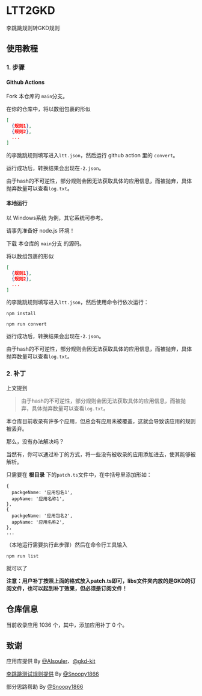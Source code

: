 # LTT2GKD

李跳跳规则转GKD规则

## 使用教程

### 1. 步骤

#### Github Actions

Fork 本仓库的 `main`分支。

在你的仓库中，将以数组包裹的形似
```json
[
  {规则1},
  {规则2},
  ...
]
```
的李跳跳规则填写进入`ltt.json`，然后运行 github action 里的 `convert`。

运行成功后，转换结果会出现在`-2.json`。

由于hash的不可逆性，部分规则会因无法获取具体的应用信息，而被抛弃，具体抛弃数量可以查看`log.txt`。

#### 本地运行

以 Windows系统 为例，其它系统可参考。

请事先准备好 node.js 环境！

下载 本仓库的 `main`分支 的源码。

将以数组包裹的形似
```json
[
  {规则1},
  {规则2},
  ...
]
```
的李跳跳规则填写进入`ltt.json`，然后使用命令行依次运行：

```shell
npm install

npm run convert
```

运行成功后，转换结果会出现在`-2.json`。

由于hash的不可逆性，部分规则会因无法获取具体的应用信息，而被抛弃，具体抛弃数量可以查看`log.txt`。

### 2. 补丁

上文提到

> 由于hash的不可逆性，部分规则会因无法获取具体的应用信息，而被抛弃，具体抛弃数量可以查看`log.txt`。

本仓库目前收录有许多个应用，但总会有应用未被覆盖，这就会导致该应用的规则被丢弃。

那么，没有办法解决吗？

当然有，你可以通过补丁的方式，将一些没有被收录的应用添加进去，使其能够被解析。

只需要在 **根目录** 下的`patch.ts`文件中，在中括号里添加形如：

```json5
{
  packgeName: '应用包名1',
  appName: '应用名称1',
},
{
  packgeName: '应用包名2',
  appName: '应用名称2',
},
...
```

（本地运行需要执行此步骤）然后在命令行工具输入

```shell
npm run list
```

就可以了

**注意：用户补丁按照上面的格式放入patch.ts即可，libs文件夹内放的是GKD的订阅文件，也可以起到补丁效果，但必须是订阅文件！**

## 仓库信息

当前收录应用 1036 个，其中，添加应用补丁 0 个。

## 致谢

应用库提供 By [@AIsouler](https://github.com/AIsouler)、[@gkd-kit](https://github.com/gkd-kit)

[李跳跳测试规则提供](https://github.com/Snoopy1866/LiTiaotiao-Custom-Rules) By [@Snoopy1866](https://github.com/Snoopy1866)

部分思路帮助 By [@Snoopy1866](https://github.com/Snoopy1866)